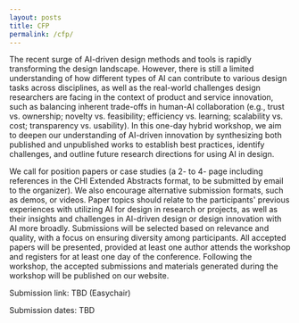 ```yaml
---
layout: posts
title: CFP
permalink: /cfp/
---
```



The recent surge of AI-driven design methods and tools is rapidly transforming the design landscape. However, there is still a limited understanding of how different types of AI can contribute to various design tasks across disciplines, as well as the real-world challenges design researchers are facing in the context of product and service innovation, such as balancing inherent trade-offs in human-AI collaboration (e.g., trust vs. ownership; novelty vs. feasibility; efficiency vs. learning; scalability vs. cost; transparency vs. usability). In this one-day hybrid workshop, we aim to deepen our understanding of AI-driven innovation by synthesizing both published and unpublished works to establish best practices, identify challenges, and outline future research directions for using AI in design. 

We call for position papers or case studies (a 2- to 4- page including references in the CHI Extended Abstracts format, to be submitted by email to the organizer). We also encourage alternative submission formats, such as demos, or videos. Paper topics should relate to the participants' previous experiences with utilizing AI for design in research or projects, as well as their insights and challenges in AI-driven design or design innovation with AI more broadly. Submissions will be selected based on relevance and quality, with a focus on ensuring diversity among participants. All accepted papers will be presented, provided at least one author attends the workshop and registers for at least one day of the conference. Following the workshop, the accepted submissions and materials generated during the workshop will be published on our website.

Submission link: TBD (Easychair)

Submission dates: TBD